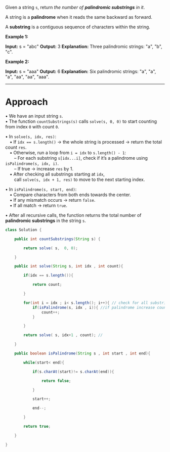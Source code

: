 Given a string `s`, return _the number of **palindromic substrings** in it_.

A string is a **palindrome** when it reads the same backward as forward.

A **substring** is a contiguous sequence of characters within the string.

**Example 1:**

**Input:** s = "abc"
**Output:** 3
**Explanation:** Three palindromic strings: "a", "b", "c".

**Example 2:**

**Input:** s = "aaa"
**Output:** 6
**Explanation:** Six palindromic strings: "a", "a", "a", "aa", "aa", "aaa".


***

# Approach

• We have an input string `s`.  
• The function `countSubstrings(s)` calls `solve(s, 0, 0)` to start counting from index `0` with count `0`.

• In `solve(s, idx, res)`:  
 • If `idx == s.length()` → the whole string is processed → return the total count `res`.  
 • Otherwise, run a loop from `i = idx` to `s.length() - 1`:  
  – For each substring `s[idx...i]`, check if it’s a palindrome using `isPalindrome(s, idx, i)`.  
  – If true → increase `res` by 1.  
 • After checking all substrings starting at `idx`,  
  call `solve(s, idx + 1, res)` to move to the next starting index.

• In `isPalindrome(s, start, end)`:  
 • Compare characters from both ends towards the center.  
 • If any mismatch occurs → return `false`.  
 • If all match → return `true`.

• After all recursive calls, the function returns the total number of **palindromic substrings** in the string `s`.

```java
class Solution {

    public int countSubstrings(String s) {

        return solve( s,  0, 0);

    }

    public int solve(String s, int idx , int count){

        if(idx == s.length()){

            return count;

        }   

        for(int i = idx ; i< s.length(); i++){ // check for all substring starting from idx ;
            if(isPalindrome(s, idx , i)){ //if palindrome increase count
                count++;  
            }

        }

        return solve( s, idx+1 , count); // 

    }

    public boolean isPalindrome(String s , int start , int end){

        while(start< end){

            if(s.charAt(start)!= s.charAt(end)){

                return false;

            }

            start++;

            end--;

        }

        return true;

    }

}
```